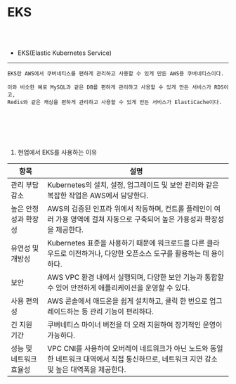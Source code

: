 # EKS

<br />
<br />

* EKS(Elastic Kubernetes Service)

---

```
EKS란 AWS에서 쿠버네티스를 편하게 관리하고 사용할 수 있게 만든 AWS용 쿠버네티스이다.

이와 비슷한 예로 MySQL과 같은 DB를 편하게 관리하고 사용할 수 있게 만든 서비스가 RDS이고,
Redis와 같은 캐싱을 편하게 관리하고 사용할 수 있게 만든 서비스가 ElastiCache이다.
```

<br />
<br />
<br />
<br />

1. 현업에서 EKS를 사용하는 이유

| 항목 | 설명 |
|-|-|
| 관리 부담 감소 | Kubernetes의 설치, 설정, 업그레이드 및 보안 관리와 같은 복잡한 작업은 AWS에서 담당한다. |
| 높은 안정성과 확장성 | AWS의 검증된 인프라 위에서 작동하며, 컨트롤 플레인이 여러 가용 영역에 걸쳐 자동으로 구축되어 높은 가용성과 확장성을 제공한다. |
| 유연성 및 개방성 | Kubernetes 표준을 사용하기 때문에 워크로드를 다른 클라우드로 이전하거나, 다양한 오픈소스 도구를 활용하는 데 용이하다. |
| 보안 | AWS VPC 환경 내에서 실행되며, 다양한 보안 기능과 통합할 수 있어 안전하게 애플리케이션을 운영할 수 있다. |
| 사용 편의성 | AWS 콘솔에서 애드온을 쉽게 설치하고, 클릭 한 번으로 업그레이드하는 등 관리 기능이 편리하다. |
| 긴 지원 기간 | 쿠버네티스 마이너 버전을 더 오래 지원하여 장기적인 운영이 가능하다. |
| 성능 및 네트워크 효율성 | VPC CNI를 사용하여 오버레이 네트워크가 아닌 노드와 동일한 네트워크 대역에서 직접 통신하므로, 네트워크 지연 감소 및 높은 대역폭을 제공한다. |
